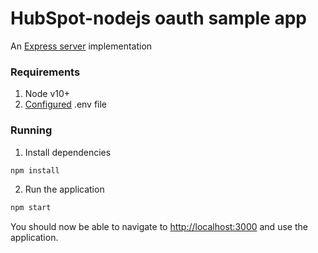 # HubSpot-nodejs oauth sample app

An [Express server](http://expressjs.com/) implementation

### Requirements

1. Node v10+
2. [Configured](https://github.com/HubSpot/private-app-starter/blob/main/README.md#how-to-run-locally) .env file

### Running

1. Install dependencies

```bash
npm install
```

2. Run the application

```bash
npm start
```

You should now be able to navigate to [http://localhost:3000](http://localhost:3000) and use the application.
